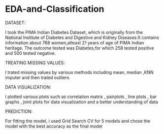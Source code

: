 # EDA-and-Classification

DATASET:

I took the PIMA Indian Diabetes Dataset, which is originally from the National Institute of Diabetes and Digestive and Kidney Diseases.It contains information about 768 women,atleast 21 years of age of PIMA Indian heritage.
The outcome tested was Diabetes,for which 258 tested positive and 500 tested negative.

TREATING MISSING VALUES:

I trated missing values by various methods including mean, median ,KNN imputer and then trated outliers 

DATA VISUALIZATION:

I plotted various plots such as correlation matrix , pairplots , line plots , bar graphs , joint plots for data visualization and a better understanding of data

PREDICTION:

For fitting the model, i used Grid Search CV for 5 models and chose the model with the best accuracy as the final model

